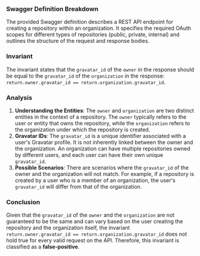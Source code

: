 ### Swagger Definition Breakdown
The provided Swagger definition describes a REST API endpoint for creating a repository within an organization. It specifies the required OAuth scopes for different types of repositories (public, private, internal) and outlines the structure of the request and response bodies.

### Invariant
The invariant states that the `gravatar_id` of the `owner` in the response should be equal to the `gravatar_id` of the `organization` in the response: `return.owner.gravatar_id == return.organization.gravatar_id`.

### Analysis
1. **Understanding the Entities**: The `owner` and `organization` are two distinct entities in the context of a repository. The `owner` typically refers to the user or entity that owns the repository, while the `organization` refers to the organization under which the repository is created.
2. **Gravatar IDs**: The `gravatar_id` is a unique identifier associated with a user's Gravatar profile. It is not inherently linked between the owner and the organization. An organization can have multiple repositories owned by different users, and each user can have their own unique `gravatar_id`.
3. **Possible Scenarios**: There are scenarios where the `gravatar_id` of the owner and the organization will not match. For example, if a repository is created by a user who is a member of an organization, the user's `gravatar_id` will differ from that of the organization.

### Conclusion
Given that the `gravatar_id` of the `owner` and the `organization` are not guaranteed to be the same and can vary based on the user creating the repository and the organization itself, the invariant `return.owner.gravatar_id == return.organization.gravatar_id` does not hold true for every valid request on the API. Therefore, this invariant is classified as a **false-positive**.
